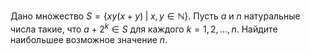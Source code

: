 Дано множество $S = \{ xy\left( {x + y} \right)\; |\; x,y \in \mathbb{N}\}$. Пусть $a$ и $n$ натуральные числа такие, что $a+2^k\in S$ для каждого $k=1,2,\ldots,n.$ Найдите наибольшее возможное значение $n.$